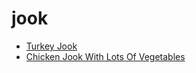# jook

 * [Turkey Jook](../../index/t/turkey-jook-350588.json)
 * [Chicken Jook With Lots Of Vegetables](../../index/c/chicken-jook-with-lots-of-vegetables.json)
